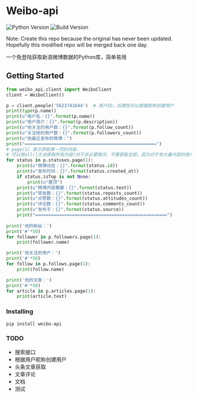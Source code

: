 # Weibo-api

![Python Version](https://img.shields.io/badge/python-2.7%20%7C%203.5%20%7C%203.6%20%7C%203.7-blue.svg)
![Build Version](https://img.shields.io/badge/version-v0.0.5-orange.svg)

Note: Create this repo because the original has never been updated. Hopefully this modified repo will be merged back one day.

一个免登陆获取新浪微博数据的Python库，简单易用

## Getting Started

```python
from weibo_api.client import WeiboClient
client = WeiboClient()

p = client.people('5623741644')  # 用户ID，后期加可以根据昵称创建用户
print(type(p.name))
print(u"用户名：{}".format(p.name))
print(u"用户简介：{}".format(p.description))
print(u"他关注的用户数：{}".format(p.follow_count))
print(u"关注他的用户数：{}".format(p.followers_count))
print(u"他最近发布的微博：")
print("==================================================")
# page(1) 表示获取第一页的内容， 
# 可以用all()方法获取所有内容(对于非必要情况，不要获取全部，因为对于有大量内容的用户，需要进行大量网络请求)
for status in p.statuses.page(1):    
    print(u"微博动态：{}".format(status.id))
    print(u"发布时间：{}".format(status.created_at))
    if status.isTop is not None:
        print(u"置顶")
    print(u"微博内容概要：{}".format(status.text))
    print(u"转发数：{}".format(status.reposts_count))
    print(u"点赞数：{}".format(status.attitudes_count))
    print(u"评论数：{}".format(status.comments_count))
    print(u"发布于：{}".format(status.source))
    print("==================================================")
 
print('他的粉丝：')
print('#'*50)
for follower in p.followers.page(1):
    print(follower.name)

print('他关注的用户：')
print('#'*50)
for follow in p.follows.page(1):
    print(follow.name)

print('他的文章：')
print('#'*50)
for article in p.articles.page(1):
    print(article.text)
```

### Installing

```
pip install weibo-api
```

### TODO

- 搜索接口
- 根据用户昵称创建用户
- 头条文章获取
- 文章评论
- 文档
- 测试


